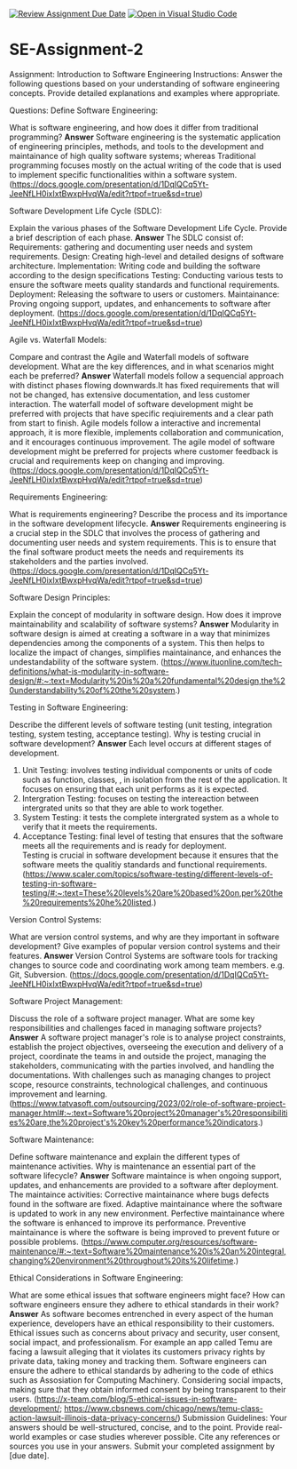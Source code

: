[![Review Assignment Due Date](https://classroom.github.com/assets/deadline-readme-button-24ddc0f5d75046c5622901739e7c5dd533143b0c8e959d652212380cedb1ea36.svg)](https://classroom.github.com/a/-ucQIGTc)
[![Open in Visual Studio Code](https://classroom.github.com/assets/open-in-vscode-718a45dd9cf7e7f842a935f5ebbe5719a5e09af4491e668f4dbf3b35d5cca122.svg)](https://classroom.github.com/online_ide?assignment_repo_id=15242435&assignment_repo_type=AssignmentRepo)
# SE-Assignment-2
Assignment: Introduction to Software Engineering
Instructions:
Answer the following questions based on your understanding of software engineering concepts. Provide detailed explanations and examples where appropriate.

Questions:
Define Software Engineering:

What is software engineering, and how does it differ from traditional programming? 
**Answer** Software engineering is the systematic application of engineering principles, methods, and tools to the development and maintainance of high quality software systems; whereas Traditional programming focuses mostly on the actual writing of the code that is used to implement specific functionalities within a software system. (https://docs.google.com/presentation/d/1DqIQCq5Yt-JeeNfLH0ixIxtBwxpHvqWa/edit?rtpof=true&sd=true)

Software Development Life Cycle (SDLC):

Explain the various phases of the Software Development Life Cycle. Provide a brief description of each phase.
**Answer** The SDLC consist of:
Requirements: gathering and documenting user needs and system requirements.
Design: Creating high-level and detailed designs of software architecture.
Implementation: Writing code and building the software according to the design specifications
Testing: Conducting various tests to ensure the software meets quality standards and functional requirements.
Deployment: Releasing the software to users or customers.
Maintainance: Proving ongoing support, updates, and enhancements to software after deployment.
(https://docs.google.com/presentation/d/1DqIQCq5Yt-JeeNfLH0ixIxtBwxpHvqWa/edit?rtpof=true&sd=true)

Agile vs. Waterfall Models:

Compare and contrast the Agile and Waterfall models of software development. What are the key differences, and in what scenarios might each be preferred?
**Answer** Waterfall models follow a sequencial approach with distinct phases flowing downwards.It has fixed requirements that will not be changed, has extensive documentation, and less customer interaction. The waterfall model of software development might be preferred with projects that have specific reqiuirements and a clear path from start to finish. Agile models follow a interactive and incremental approach, it is more flexible, implements collaboration and communication, and it encourages continuous improvement. The agile model of software development might be preferred for projects where customer feedback is crucial and requirements keep on changing and improving. (https://docs.google.com/presentation/d/1DqIQCq5Yt-JeeNfLH0ixIxtBwxpHvqWa/edit?rtpof=true&sd=true)

Requirements Engineering:

What is requirements engineering? Describe the process and its importance in the software development lifecycle.
**Answer** Requirements engineering is a crucial step in the SDLC that involves the process of gathering and documenting user needs and system requirements. This is to ensure that the final software product meets the needs and requirements its stakeholders and the parties involved. (https://docs.google.com/presentation/d/1DqIQCq5Yt-JeeNfLH0ixIxtBwxpHvqWa/edit?rtpof=true&sd=true) 

Software Design Principles:

Explain the concept of modularity in software design. How does it improve maintainability and scalability of software systems?
**Answer** Modularity in software design is aimed at creating a software in a way that minimizes dependencies among the components of a system. This then helps to localize the impact of changes, simplifies maintainance, and enhances the undestandability of the software system. (https://www.ituonline.com/tech-definitions/what-is-modularity-in-software-design/#:~:text=Modularity%20is%20a%20fundamental%20design,the%20understandability%20of%20the%20system.) 

Testing in Software Engineering:

Describe the different levels of software testing (unit testing, integration testing, system testing, acceptance testing). Why is testing crucial in software development?
**Answer** Each level occurs at different stages of development. 
1. Unit Testing: involves testing individual components or units of code such as function, classes, , in isolation from the rest of the application. It focuses on ensuring that each unit performs as it is expected.
2. Intergration Testing: focuses on testing the intereaction between intergrated units so that they are able to work together.
3. System Testing: it tests the complete intergrated system as a whole to verify that it meets the requirements.
4. Acceptance Testing: final level of testing that ensures that the software meets all the requirements and is ready for deployment.   
Testing is crucial in software development because it ensures that the software meets the qualitiy standards and functional requirements. (https://www.scaler.com/topics/software-testing/different-levels-of-testing-in-software-testing/#:~:text=These%20levels%20are%20based%20on,per%20the%20requirements%20he%20listed.)

Version Control Systems:

What are version control systems, and why are they important in software development? Give examples of popular version control systems and their features.
**Answer** Version Control Systems are software tools for tracking changes to source code and coordinating work among team members. e.g. Git, Subversion. (https://docs.google.com/presentation/d/1DqIQCq5Yt-JeeNfLH0ixIxtBwxpHvqWa/edit?rtpof=true&sd=true)

Software Project Management:

Discuss the role of a software project manager. What are some key responsibilities and challenges faced in managing software projects?
**Answer** A software project manager's role is to analyse project constraints, establish the project objectives, overseeing the execution and delivery of a project, coordinate the teams in and outside the project, managing the stakeholders, communicating with the parties involved, and handling the documentations. With challenges such as managing changes to project scope, resource constraints, technological challenges, and continuous improvement and learning. (https://www.tatvasoft.com/outsourcing/2023/02/role-of-software-project-manager.html#:~:text=Software%20project%20manager's%20responsibilities%20are,the%20project's%20key%20performance%20indicators.)

Software Maintenance:

Define software maintenance and explain the different types of maintenance activities. Why is maintenance an essential part of the software lifecycle?
**Answer** Software maintaince is when ongoing support, updates, and enhancements are provided to a software after deployment. The maintaince activities: Corrective maintainance where bugs defects found in the software are fixed. Adaptive maintainance where the software is updated to work in any new environment. Perfective maintainance where the software is enhanced to improve its performance. Preventive maintainance is where the software is being improved to prevent future or possible problems. (https://www.computer.org/resources/software-maintenance/#:~:text=Software%20maintenance%20is%20an%20integral,changing%20environment%20throughout%20its%20lifetime.)

Ethical Considerations in Software Engineering:

What are some ethical issues that software engineers might face? How can software engineers ensure they adhere to ethical standards in their work?
**Answer** As software becomes entrenched in every aspect of the human experience, developers have an ethical responsibility to their customers. Ethical issues such as concerns about privacy and security, user consent, social impact, and professionalism. For example an app called Temu are facing a lawsuit alleging that it violates its customers privacy rights by private data, taking money and tracking them. Software engineers can ensure the adhere to ethical standards by adhering to the code of ethics such as Assosiation for Computing Machinery. Considering social impacts, making sure that they obtain informed consent by being transparent to their users. (https://x-team.com/blog/5-ethical-issues-in-software-development/; https://www.cbsnews.com/chicago/news/temu-class-action-lawsuit-illinois-data-privacy-concerns/)
Submission Guidelines:
Your answers should be well-structured, concise, and to the point.
Provide real-world examples or case studies wherever possible.
Cite any references or sources you use in your answers.
Submit your completed assignment by [due date].
